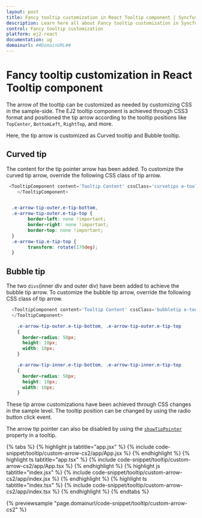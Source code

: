 ```yaml
---
layout: post
title: Fancy tooltip customization in React Tooltip component | Syncfusion
description: Learn here all about Fancy tooltip customization in Syncfusion React Tooltip component of Syncfusion Essential JS 2 and more.
control: Fancy tooltip customization 
platform: ej2-react
documentation: ug
domainurl: ##DomainURL##
---
```


# Fancy tooltip customization in React Tooltip component

The arrow of the tooltip can be customized as needed by customizing CSS in the sample-side.
The EJ2 tooltip component is achieved through CSS3 format and positioned the tip arrow according to the tooltip positions like `TopCenter`, `BottomLeft`, `RightTop`, and more.

Here, the tip arrow is customized as Curved tooltip and Bubble tooltip.

## Curved tip

The content for the tip pointer arrow has been added. To customize the curved tip arrow, override the following CSS class of tip arrow.

```ts
 <TooltipComponent content='Tooltip Content' cssClass='curvetips e-tooltip-css'>
    </TooltipComponent>
```

```css

  .e-arrow-tip-outer.e-tip-bottom,
  .e-arrow-tip-outer.e-tip-top {
        border-left: none !important;
        border-right: none !important;
        border-top: none !important;
  }
  .e-arrow-tip.e-tip-top {
        transform: rotate(170deg);
  }

```

## Bubble tip

The two `divs`(inner div and outer div) have been added to achieve the bubble tip arrow. To customize the bubble tip arrow, override the following CSS class of tip arrow.

```ts
  <TooltipComponent content='Tooltip Content' cssClass='bubbletip e-tooltip-css'>
  </TooltipComponent>
```

```css
    .e-arrow-tip-outer.e-tip-bottom, .e-arrow-tip-outer.e-tip-top
    {
      border-radius: 50px;
      height: 10px;
      width: 10px;
    }

    .e-arrow-tip-inner.e-tip-bottom, .e-arrow-tip-inner.e-tip-top
    {
      border-radius: 50px;
      height: 10px;
      width: 10px;
    }
```

These tip arrow customizations have been achieved through CSS changes in the sample level. The tooltip position can be changed by using the radio button click event.

The arrow tip pointer can also be disabled by using the [`showTipPointer`](https://ej2.syncfusion.com/react/documentation/api/tooltip/#showtippointer) property in a tooltip.

{% tabs %}
{% highlight js tabtitle="app.jsx" %}
{% include code-snippet/tooltip/custom-arrow-cs2/app/App.jsx %}
{% endhighlight %}
{% highlight ts tabtitle="app.tsx" %}
{% include code-snippet/tooltip/custom-arrow-cs2/app/App.tsx %}
{% endhighlight %}
{% highlight js tabtitle="index.jsx" %}
{% include code-snippet/tooltip/custom-arrow-cs2/app/index.jsx %}
{% endhighlight %}
{% highlight ts tabtitle="index.tsx" %}
{% include code-snippet/tooltip/custom-arrow-cs2/app/index.tsx %}
{% endhighlight %}
{% endtabs %}

 {% previewsample "page.domainurl/code-snippet/tooltip/custom-arrow-cs2" %}
